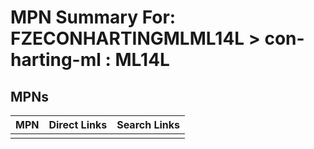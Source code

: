 



# MPN Summary For: FZECONHARTINGMLML14L > con-harting-ml : ML14L

## MPNs
  

|MPN|Direct Links|Search Links|
| :--- | :--- | :--- |
||||

